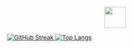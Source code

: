 <div id="42-projects">
  <p align="center">
    <a href="https://github.com/42-projects-abied-ch">
      <img src="https://img.shields.io/badge/ALL PROJECTS-000?logo=42&logoColor=fff&style=plastic" height="50">
    </a>
  </p>
</div>

<a href="https://git.io/streak-stats"><img src="https://github-readme-streak-stats.herokuapp.com?user=winstonallo&theme=transparent&hide_border=true" alt="GitHub Streak" />
</a>
[![Top Langs](https://github-readme-stats.vercel.app/api/top-langs/?username=winstonallo&layout=compact&theme=transparent)](https://github.com/anuraghazra/github-readme-stats)


